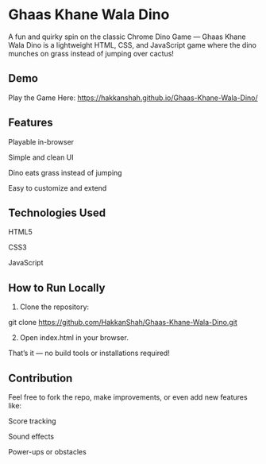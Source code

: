 
# Ghaas Khane Wala Dino

A fun and quirky spin on the classic Chrome Dino Game — Ghaas Khane Wala Dino is a lightweight HTML, CSS, and JavaScript game where the dino munches on grass instead of jumping over cactus!

## Demo

Play the Game Here:
https://hakkanshah.github.io/Ghaas-Khane-Wala-Dino/

## Features

Playable in-browser

Simple and clean UI

Dino eats grass instead of jumping

Easy to customize and extend


## Technologies Used

HTML5

CSS3

JavaScript


## How to Run Locally

1. Clone the repository:

git clone https://github.com/HakkanShah/Ghaas-Khane-Wala-Dino.git


2. Open index.html in your browser.



That’s it — no build tools or installations required!


## Contribution

Feel free to fork the repo, make improvements, or even add new features like:

Score tracking

Sound effects

Power-ups or obstacles

